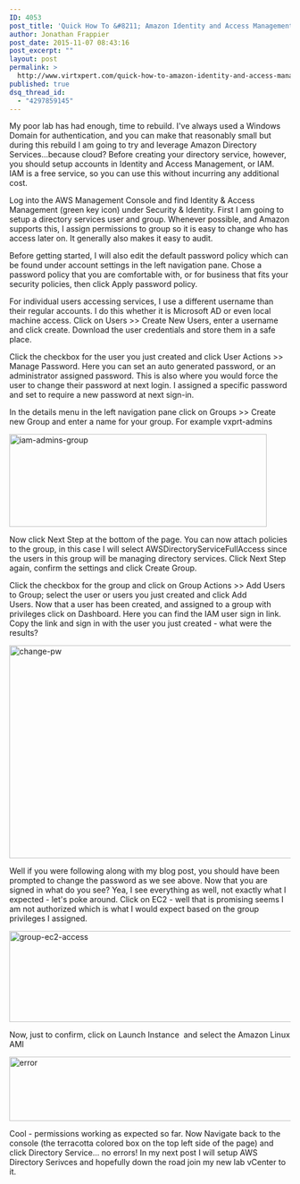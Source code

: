 ```yaml
---
ID: 4053
post_title: 'Quick How To &#8211; Amazon Identity and Access Management (IAM)'
author: Jonathan Frappier
post_date: 2015-11-07 08:43:16
post_excerpt: ""
layout: post
permalink: >
  http://www.virtxpert.com/quick-how-to-amazon-identity-and-access-management-iam/
published: true
dsq_thread_id:
  - "4297859145"
---
```

My poor lab has had enough, time to rebuild. I've always used a Windows Domain for authentication, and you can make that reasonably small but during this rebuild I am going to try and leverage Amazon Directory Services...because cloud? Before creating your directory service, however, you should setup accounts in Identity and Access Management, or IAM. IAM is a free service, so you can use this without incurring any additional cost.

Log into the AWS Management Console and find Identity &amp; Access Management (green key icon) under Security &amp; Identity. First I am going to setup a directory services user and group. Whenever possible, and Amazon supports this, I assign permissions to group so it is easy to change who has access later on. It generally also makes it easy to audit.

Before getting started, I will also edit the default password policy which can be found under account settings in the left navigation pane. Chose a password policy that you are comfortable with, or for business that fits your security policies, then click Apply password policy.

For individual users accessing services, I use a different username than their regular accounts. I do this whether it is Microsoft AD or even local machine access. Click on Users &gt;&gt; Create New Users, enter a username and click create. Download the user credentials and store them in a safe place.

Click the checkbox for the user you just created and click User Actions &gt;&gt; Manage Password. Here you can set an auto generated password, or an administrator assigned password. This is also where you would force the user to change their password at next login. I assigned a specific password and set to require a new password at next sign-in.

In the details menu in the left navigation pane click on Groups &gt;&gt; Create new Group and enter a name for your group. For example vxprt-admins

<a href="http://www.virtxpert.com/wp-content/uploads/2015/11/iam-admins-group.png"><img class="aligncenter size-full wp-image-4054" src="http://www.virtxpert.com/wp-content/uploads/2015/11/iam-admins-group.png" alt="iam-admins-group" width="461" height="166" /></a>

Now click Next Step at the bottom of the page. You can now attach policies to the group, in this case I will select AWSDirectoryServiceFullAccess since the users in this group will be managing directory services. Click Next Step again, confirm the settings and click Create Group.

Click the checkbox for the group and click on Group Actions &gt;&gt; Add Users to Group; select the user or users you just created and click Add Users. Now that a user has been created, and assigned to a group with privileges click on Dashboard. Here you can find the IAM user sign in link. Copy the link and sign in with the user you just created - what were the results?

<a href="http://www.virtxpert.com/wp-content/uploads/2015/11/change-pw.png"><img class="aligncenter size-full wp-image-4057" src="http://www.virtxpert.com/wp-content/uploads/2015/11/change-pw.png" alt="change-pw" width="636" height="381" /></a>

Well if you were following along with my blog post, you should have been prompted to change the password as we see above. Now that you are signed in what do you see? Yea, I see everything as well, not exactly what I expected - let's poke around. Click on EC2 - well that is promising seems I am not authorized which is what I would expect based on the group privileges I assigned.

<a href="http://www.virtxpert.com/wp-content/uploads/2015/11/group-ec2-access.png"><img class="aligncenter size-full wp-image-4058" src="http://www.virtxpert.com/wp-content/uploads/2015/11/group-ec2-access.png" alt="group-ec2-access" width="1026" height="163" /></a>

Now, just to confirm, click on Launch Instance  and select the Amazon Linux AMI

<a href="http://www.virtxpert.com/wp-content/uploads/2015/11/error.png"><img class="aligncenter size-full wp-image-4060" src="http://www.virtxpert.com/wp-content/uploads/2015/11/error.png" alt="error" width="732" height="115" /></a>

Cool - permissions working as expected so far. Now Navigate back to the console (the terracotta colored box on the top left side of the page) and click Directory Service... no errors! In my next post I will setup AWS Directory Serivces and hopefully down the road join my new lab vCenter to it.

&nbsp;